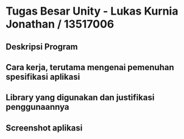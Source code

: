 # Tugas Besar Unity - Lukas Kurnia Jonathan / 13517006
## Deskripsi Program
## Cara kerja, terutama mengenai pemenuhan spesifikasi aplikasi
## Library yang digunakan dan justifikasi penggunaannya
## Screenshot aplikasi
